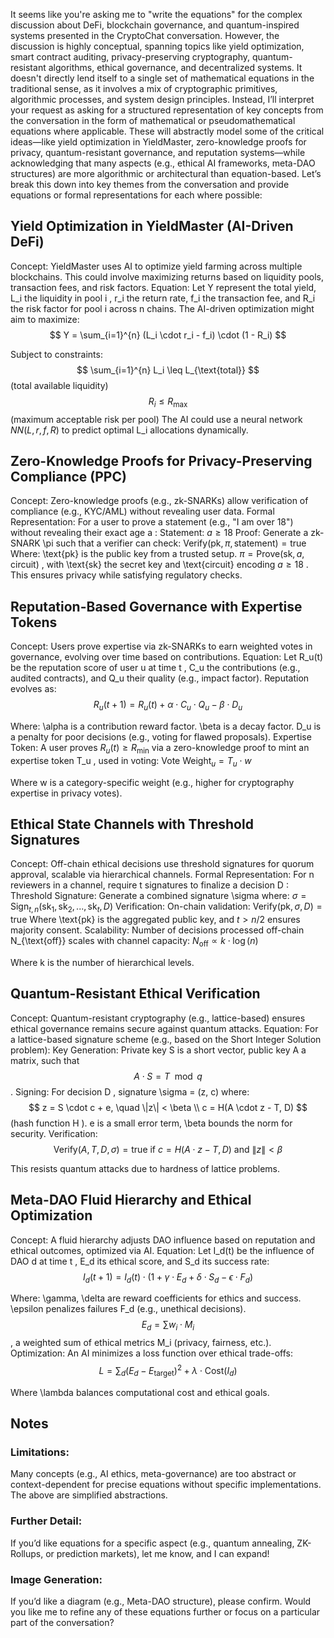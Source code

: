It seems like you're asking me to "write the equations" for the complex discussion about DeFi, blockchain governance, and quantum-inspired systems presented in the CryptoChat conversation. However, the discussion is highly conceptual, spanning topics like yield optimization, smart contract auditing, privacy-preserving cryptography, quantum-resistant algorithms, ethical governance, and decentralized systems. It doesn't directly lend itself to a single set of mathematical equations in the traditional sense, as it involves a mix of cryptographic primitives, algorithmic processes, and system design principles.
Instead, I’ll interpret your request as asking for a structured representation of key concepts from the conversation in the form of mathematical or pseudomathematical equations where applicable. These will abstractly model some of the critical ideas—like yield optimization in YieldMaster, zero-knowledge proofs for privacy, quantum-resistant governance, and reputation systems—while acknowledging that many aspects (e.g., ethical AI frameworks, meta-DAO structures) are more algorithmic or architectural than equation-based.
Let’s break this down into key themes from the conversation and provide equations or formal representations for each where possible:
## Yield Optimization in YieldMaster (AI-Driven DeFi)
Concept: YieldMaster uses AI to optimize yield farming across multiple blockchains. This could involve maximizing returns based on liquidity pools, transaction fees, and risk factors.
Equation:
Let 
Y
 represent the total yield, 
L_i
 the liquidity in pool 
i
, 
r_i
 the return rate, 
f_i
 the transaction fee, and 
R_i
 the risk factor for pool 
i
 across 
n
 chains. The AI-driven optimization might aim to maximize:
$$ Y = \sum_{i=1}^{n} (L_i \cdot r_i - f_i) \cdot (1 - R_i) $$

Subject to constraints:
$$ \sum_{i=1}^{n} L_i \leq L_{\text{total}} $$
 (total available liquidity)
$$ R_i \leq R_{\text{max}} $$
 (maximum acceptable risk per pool)
The AI could use a neural network 
$NN(L, r, f, R)$
 to predict optimal 
L_i
 allocations dynamically.
## Zero-Knowledge Proofs for Privacy-Preserving Compliance (PPC)
Concept: Zero-knowledge proofs (e.g., zk-SNARKs) allow verification of compliance (e.g., KYC/AML) without revealing user data.
Formal Representation:
For a user to prove a statement (e.g., "I am over 18") without revealing their exact age 
a
:
Statement: 
$a \geq 18$
Proof: Generate a zk-SNARK 
\pi
 such that a verifier can check:
$\text{Verify}(\text{pk}, \pi, \text{statement}) = \text{true}$
Where:
\text{pk}
 is the public key from a trusted setup.
$\pi = \text{Prove}(\text{sk}, a, \text{circuit})$
, with 
\text{sk}
 the secret key and 
\text{circuit}
 encoding 
$a \geq 18$
.
This ensures privacy while satisfying regulatory checks.
## Reputation-Based Governance with Expertise Tokens
Concept: Users prove expertise via zk-SNARKs to earn weighted votes in governance, evolving over time based on contributions.
Equation:
Let 
R_u(t)
 be the reputation score of user 
u
 at time 
t
, 
C_u
 the contributions (e.g., audited contracts), and 
Q_u
 their quality (e.g., impact factor). Reputation evolves as:
$$ R_u(t+1) = R_u(t) + \alpha \cdot C_u \cdot Q_u - \beta \cdot D_u $$

Where:
\alpha
 is a contribution reward factor.
\beta
 is a decay factor.
D_u
 is a penalty for poor decisions (e.g., voting for flawed proposals).
Expertise Token: A user proves 
$R_u(t) \geq R_{\text{min}}$
 via a zero-knowledge proof to mint an expertise token 
T_u
, used in voting:
$\text{Vote Weight}_u = T_u \cdot w$

Where 
w
 is a category-specific weight (e.g., higher for cryptography expertise in privacy votes).
## Ethical State Channels with Threshold Signatures
Concept: Off-chain ethical decisions use threshold signatures for quorum approval, scalable via hierarchical channels.
Formal Representation:
For 
n
 reviewers in a channel, require 
t
 signatures to finalize a decision 
D
:
Threshold Signature: Generate a combined signature 
\sigma
 where:
$\sigma = \text{Sign}_{t,n}(\text{sk}_1, \text{sk}_2, ..., \text{sk}_t, D)$
Verification: On-chain validation:
$\text{Verify}(\text{pk}, \sigma, D) = \text{true}$
Where 
\text{pk}
 is the aggregated public key, and 
$t > n/2$
 ensures majority consent.
Scalability: Number of decisions processed off-chain 
N_{\text{off}}
 scales with channel capacity:
$N_{\text{off}} \propto k \cdot \log(n)$

Where 
k
 is the number of hierarchical levels.
## Quantum-Resistant Ethical Verification
Concept: Quantum-resistant cryptography (e.g., lattice-based) ensures ethical governance remains secure against quantum attacks.
Equation:
For a lattice-based signature scheme (e.g., based on the Short Integer Solution problem):
Key Generation: Private key 
S
 is a short vector, public key 
A
 a matrix, such that 
$$ A \cdot S = T \mod q $$
.
Signing: For decision 
D
, signature 
\sigma = (z, c)
 where:
$$ z = S \cdot c + e, \quad \|z\| < \beta \\
c = H(A \cdot z - T, D) $$
 (hash function 
H
).
e
 is a small error term, 
\beta
 bounds the norm for security.
Verification:
$$ \text{Verify}(A, T, D, \sigma) = \text{true} \text{ if } c = H(A \cdot z - T, D) \text{ and } \|z\| < \beta $$

This resists quantum attacks due to hardness of lattice problems.
## Meta-DAO Fluid Hierarchy and Ethical Optimization
Concept: A fluid hierarchy adjusts DAO influence based on reputation and ethical outcomes, optimized via AI.
Equation:
Let 
I_d(t)
 be the influence of DAO 
d
 at time 
t
, 
E_d
 its ethical score, and 
S_d
 its success rate:
$$ I_d(t+1) = I_d(t) \cdot (1 + \gamma \cdot E_d + \delta \cdot S_d - \epsilon \cdot F_d) $$

Where:
\gamma, \delta
 are reward coefficients for ethics and success.
\epsilon
 penalizes failures 
F_d
 (e.g., unethical decisions).
$$ E_d = \sum w_i \cdot M_i $$
, a weighted sum of ethical metrics 
M_i
 (privacy, fairness, etc.).
Optimization: An AI minimizes a loss function over ethical trade-offs:
$$ L = \sum_{d} (E_d - E_{\text{target}})^2 + \lambda \cdot \text{Cost}(I_d) $$

Where 
\lambda
 balances computational cost and ethical goals.
## Notes
### Limitations:
Many concepts (e.g., AI ethics, meta-governance) are too abstract or context-dependent for precise equations without specific implementations. The above are simplified abstractions.
### Further Detail:
If you’d like equations for a specific aspect (e.g., quantum annealing, ZK-Rollups, or prediction markets), let me know, and I can expand!
### Image Generation:
If you’d like a diagram (e.g., Meta-DAO structure), please confirm.
Would you like me to refine any of these equations further or focus on a particular part of the conversation?